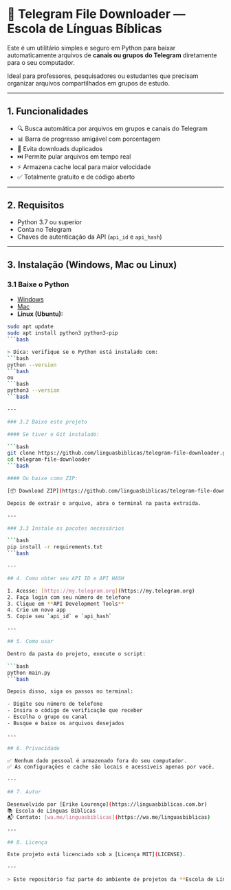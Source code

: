 # 📁 Telegram File Downloader — Escola de Línguas Bíblicas

Este é um utilitário simples e seguro em Python para baixar automaticamente arquivos de **canais ou grupos do Telegram** diretamente para o seu computador.

Ideal para professores, pesquisadores ou estudantes que precisam organizar arquivos compartilhados em grupos de estudo.

---

## 1. Funcionalidades

- 🔍 Busca automática por arquivos em grupos e canais do Telegram  
- 📊 Barra de progresso amigável com porcentagem  
- 🔁 Evita downloads duplicados  
- ⏭️ Permite pular arquivos em tempo real  
- ⚡ Armazena cache local para maior velocidade  
- ✅ Totalmente gratuito e de código aberto  

---

## 2. Requisitos

- Python 3.7 ou superior  
- Conta no Telegram  
- Chaves de autenticação da API (`api_id` e `api_hash`)

---

## 3. Instalação (Windows, Mac ou Linux)

### 3.1 Baixe o Python

- [Windows](https://www.python.org/downloads/windows/)
- [Mac](https://www.python.org/downloads/macos/)
- **Linux (Ubuntu):**

```bash
sudo apt update
sudo apt install python3 python3-pip
```bash

> Dica: verifique se o Python está instalado com:
```bash
python --version
```bash
ou
```bash
python3 --version
```bash

---

### 3.2 Baixe este projeto

#### Se tiver o Git instalado:

```bash
git clone https://github.com/linguasbiblicas/telegram-file-downloader.git
cd telegram-file-downloader
```bash

#### Ou baixe como ZIP:

[📦 Download ZIP](https://github.com/linguasbiblicas/telegram-file-downloader/archive/refs/heads/main.zip)

Depois de extrair o arquivo, abra o terminal na pasta extraída.

---

### 3.3 Instale os pacotes necessários

```bash
pip install -r requirements.txt
```bash

---

## 4. Como obter seu API ID e API HASH

1. Acesse: [https://my.telegram.org](https://my.telegram.org)
2. Faça login com seu número de telefone
3. Clique em **API Development Tools**
4. Crie um novo app
5. Copie seu `api_id` e `api_hash`

---

## 5. Como usar

Dentro da pasta do projeto, execute o script:

```bash
python main.py
```bash

Depois disso, siga os passos no terminal:

- Digite seu número de telefone
- Insira o código de verificação que receber
- Escolha o grupo ou canal
- Busque e baixe os arquivos desejados

---

## 6. Privacidade

✅ Nenhum dado pessoal é armazenado fora do seu computador.  
✅ As configurações e cache são locais e acessíveis apenas por você.

---

## 7. Autor

Desenvolvido por [Erike Lourenço](https://linguasbiblicas.com.br)  
📚 Escola de Línguas Bíblicas  
📬 Contato: [wa.me/linguasbiblicas](https://wa.me/linguasbiblicas)

---

## 8. Licença

Este projeto está licenciado sob a [Licença MIT](LICENSE).

---

> Este repositório faz parte do ambiente de projetos da **Escola de Línguas Bíblicas**, voltado à automação, organização de acervos e ensino crítico dos idiomas originais da Bíblia.
